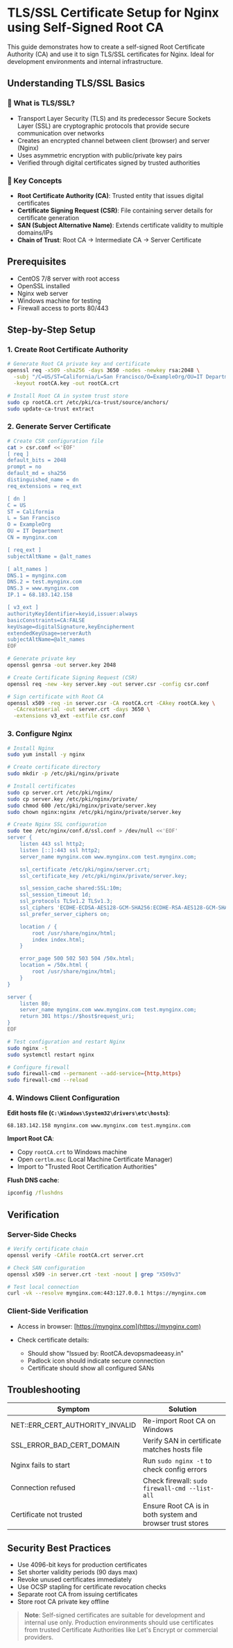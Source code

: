 # TLS/SSL Certificate Setup for Nginx using Self-Signed Root CA

This guide demonstrates how to create a self-signed Root Certificate Authority (CA) and use it to sign TLS/SSL certificates for Nginx. Ideal for development environments and internal infrastructure.

## Understanding TLS/SSL Basics

### 🔐 What is TLS/SSL?

* Transport Layer Security (TLS) and its predecessor Secure Sockets Layer (SSL) are cryptographic protocols that provide secure communication over networks
* Creates an encrypted channel between client (browser) and server (Nginx)
* Uses asymmetric encryption with public/private key pairs
* Verified through digital certificates signed by trusted authorities

### 📜 Key Concepts

* **Root Certificate Authority (CA)**: Trusted entity that issues digital certificates
* **Certificate Signing Request (CSR)**: File containing server details for certificate generation
* **SAN (Subject Alternative Name)**: Extends certificate validity to multiple domains/IPs
* **Chain of Trust**: Root CA → Intermediate CA → Server Certificate

## Prerequisites

* CentOS 7/8 server with root access
* OpenSSL installed
* Nginx web server
* Windows machine for testing
* Firewall access to ports 80/443

## Step-by-Step Setup

### 1. Create Root Certificate Authority

```bash
# Generate Root CA private key and certificate
openssl req -x509 -sha256 -days 3650 -nodes -newkey rsa:2048 \
  -subj "/C=US/ST=California/L=San Francisco/O=ExampleOrg/OU=IT Department/CN=RootCA.devopsmadeeasy.in" \
  -keyout rootCA.key -out rootCA.crt

# Install Root CA in system trust store
sudo cp rootCA.crt /etc/pki/ca-trust/source/anchors/
sudo update-ca-trust extract
```

### 2. Generate Server Certificate

```bash
# Create CSR configuration file
cat > csr.conf <<'EOF'
[ req ]
default_bits = 2048
prompt = no
default_md = sha256
distinguished_name = dn
req_extensions = req_ext

[ dn ]
C = US
ST = California
L = San Francisco
O = ExampleOrg
OU = IT Department
CN = mynginx.com

[ req_ext ]
subjectAltName = @alt_names

[ alt_names ]
DNS.1 = mynginx.com
DNS.2 = test.mynginx.com
DNS.3 = www.mynginx.com
IP.1 = 68.183.142.158

[ v3_ext ]
authorityKeyIdentifier=keyid,issuer:always
basicConstraints=CA:FALSE
keyUsage=digitalSignature,keyEncipherment
extendedKeyUsage=serverAuth
subjectAltName=@alt_names
EOF

# Generate private key
openssl genrsa -out server.key 2048

# Create Certificate Signing Request (CSR)
openssl req -new -key server.key -out server.csr -config csr.conf

# Sign certificate with Root CA
openssl x509 -req -in server.csr -CA rootCA.crt -CAkey rootCA.key \
  -CAcreateserial -out server.crt -days 3650 \
  -extensions v3_ext -extfile csr.conf
```

### 3. Configure Nginx

```bash
# Install Nginx
sudo yum install -y nginx

# Create certificate directory
sudo mkdir -p /etc/pki/nginx/private

# Install certificates
sudo cp server.crt /etc/pki/nginx/
sudo cp server.key /etc/pki/nginx/private/
sudo chmod 600 /etc/pki/nginx/private/server.key
sudo chown nginx:nginx /etc/pki/nginx/private/server.key

# Create Nginx SSL configuration
sudo tee /etc/nginx/conf.d/ssl.conf > /dev/null <<'EOF'
server {
    listen 443 ssl http2;
    listen [::]:443 ssl http2;
    server_name mynginx.com www.mynginx.com test.mynginx.com;

    ssl_certificate /etc/pki/nginx/server.crt;
    ssl_certificate_key /etc/pki/nginx/private/server.key;

    ssl_session_cache shared:SSL:10m;
    ssl_session_timeout 1d;
    ssl_protocols TLSv1.2 TLSv1.3;
    ssl_ciphers 'ECDHE-ECDSA-AES128-GCM-SHA256:ECDHE-RSA-AES128-GCM-SHA256';
    ssl_prefer_server_ciphers on;

    location / {
        root /usr/share/nginx/html;
        index index.html;
    }

    error_page 500 502 503 504 /50x.html;
    location = /50x.html {
        root /usr/share/nginx/html;
    }
}

server {
    listen 80;
    server_name mynginx.com www.mynginx.com test.mynginx.com;
    return 301 https://$host$request_uri;
}
EOF

# Test configuration and restart Nginx
sudo nginx -t
sudo systemctl restart nginx

# Configure firewall
sudo firewall-cmd --permanent --add-service={http,https}
sudo firewall-cmd --reload
```

### 4. Windows Client Configuration

**Edit hosts file (`C:\Windows\System32\drivers\etc\hosts`)**:

```
68.183.142.158 mynginx.com www.mynginx.com test.mynginx.com
```

**Import Root CA**:

* Copy `rootCA.crt` to Windows machine
* Open `certlm.msc` (Local Machine Certificate Manager)
* Import to "Trusted Root Certification Authorities"

**Flush DNS cache**:

```cmd
ipconfig /flushdns
```

## Verification

### Server-Side Checks

```bash
# Verify certificate chain
openssl verify -CAfile rootCA.crt server.crt

# Check SAN configuration
openssl x509 -in server.crt -text -noout | grep "X509v3"

# Test local connection
curl -vk --resolve mynginx.com:443:127.0.0.1 https://mynginx.com
```

### Client-Side Verification

* Access in browser: [https://mynginx.com](https://mynginx.com)
* Check certificate details:

  * Should show "Issued by: RootCA.devopsmadeeasy.in"
  * Padlock icon should indicate secure connection
  * Certificate should show all configured SANs

## Troubleshooting

| Symptom                            | Solution                                                  |
| ---------------------------------- | --------------------------------------------------------- |
| NET::ERR\_CERT\_AUTHORITY\_INVALID | Re-import Root CA on Windows                              |
| SSL\_ERROR\_BAD\_CERT\_DOMAIN      | Verify SAN in certificate matches hosts file              |
| Nginx fails to start               | Run `sudo nginx -t` to check config errors                |
| Connection refused                 | Check firewall: `sudo firewall-cmd --list-all`            |
| Certificate not trusted            | Ensure Root CA is in both system and browser trust stores |

## Security Best Practices

* Use 4096-bit keys for production certificates
* Set shorter validity periods (90 days max)
* Revoke unused certificates immediately
* Use OCSP stapling for certificate revocation checks
* Separate root CA from issuing certificates
* Store root CA private key offline

> **Note**: Self-signed certificates are suitable for development and internal use only. Production environments should use certificates from trusted Certificate Authorities like Let's Encrypt or commercial providers.
